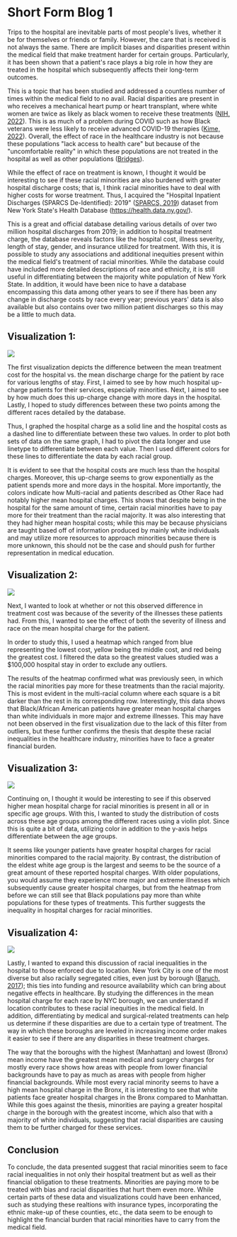 # Short Form Blog 1

Trips to the hospital are inevitable parts of most people's lives, whether it be for themselves or friends or family. However, the care that is received is not always the same. There are implicit biases and disparities present within the medical field that make treatment harder for certain groups. Particularly, it has been shown that a patient's race plays a big role in how they are treated in the hospital which subsequently affects their long-term outcomes. 

This is a topic that has been studied and addressed a countless number of times within the medical field to no avail. Racial disparities are present in who receives a mechanical heart pump or heart transplant, where white women are twice as likely as black women to receive these treatments ([NIH, 2022](https://www.nih.gov/news-events/news-releases/nih-supported-study-finds-racial-disparities-advanced-heart-failure-treatment)). This is as much of a problem during COVID such as how Black veterans were less likely to receive advanced COVID-19 therapies ([Kime, 2022](https://www.military.com/daily-news/2022/10/25/fewer-black-vets-got-advanced-covid-treatments-va-hospitals-during-pandemic-study-finds.html)). Overall, the effect of race in the healthcare industry is not because these populations "lack access to health care" but because of the "uncomfortable reality" in which these populations are not treated in the hospital as well as other populations ([Bridges](https://www.americanbar.org/groups/crsj/publications/human_rights_magazine_home/the-state-of-healthcare-in-the-united-states/racial-disparities-in-health-care/#:~:text=NAM%20found%20that%20%E2%80%9Cracial%20and,physicians%20give%20their%20black%20patients)). 

While the effect of race on treatment is known, I thought it would be interesting to see if these racial minorities are also burdened with greater hospital discharge costs; that is, I think racial minorities have to deal with higher costs for worse treatment. Thus, I acquired the "Hospital Inpatient Discharges (SPARCS De-Identified): 2019" ([SPARCS, 2019](https://health.data.ny.gov/Health/Hospital-Inpatient-Discharges-SPARCS-De-Identified/4ny4-j5zv)) dataset from New York State's Health Database (https://health.data.ny.gov/). 

This is a great and official database detailing various details of over two million hospital discharges from 2019; in addition to hospital treatment charge, the database reveals factors like the hospital cost, illness severity, length of stay, gender, and insurance utilized for treatment. With this, it is possible to study any associations and additional inequities present within the medical field's treatment of racial minorities. While the database could have included more detailed descriptions of race and ethnicity, it is still useful in differentiating between the majority white population of New York State. In addition, it would have
been nice to have a database encompassing this data among other years to see if there has been any change in discharge costs by race every year; previous years' data is also available but also contains over two million patient discharges so this may be a little to much data. 



## Visualization 1:
![](/blog1_cost.png)

The first visualization depicts the difference between the mean treatment cost for the hospital vs. the mean discharge charge for the patient by race for various lengths of stay. First, I aimed to see by how much hospital up-charge patients for their services, especially minorities. Next, I aimed to see by how much does this up-charge change with more days in the hospital. Lastly, I hoped to study differences between these two points among the different races detailed by the database.

Thus, I graphed the hospital charge as a solid line and the hospital costs as a dashed line to differentiate between these two values. In order to plot both sets of data on the same graph, I had to pivot the data longer and use linetype to differentiate between each value. Then I used different colors for these lines to differentiate the data by each racial group. 

It is evident to see that the hospital costs are much less than the hospital charges. Moreover, this up-charge seems to grow exponentially as the patient spends more and more days in the hospital. More importantly, the colors indicate how Multi-racial and patients described as Other Race had notably higher mean hospital charges. This shows that despite being in the hospital for the same amount of time, certain racial minorities have to pay more for their treatment than the racial majority. It was also interesting that they had higher mean hospital costs; while this may be because physicians are taught based off of information produced by mainly white individuals and may utilize more resources to approach minorities because there is more unknown, this should not be the case and should push for further representation in medical education.



## Visualization 2:
![](/blog1_severity.png) 

Next, I wanted to look at whether or not this observed difference in treatment cost was because of the severity of the illnesses these patients had. From this, I wanted to see the effect of both the severity of illness and race on the mean hospital charge for the patient.

In order to study this, I used a heatmap which ranged from blue representing the lowest cost, yellow being the middle cost, and red being the greatest cost. I filtered the data so the greatest values studied was a $100,000 hospital stay in order to exclude any outliers. 

The results of the heatmap confirmed what was previously seen, in which the racial minorities pay more for these treatments than the racial majority. This is most evident in the multi-racial column where each square is a bit darker than the rest in its corresponding row. Interestingly, this data shows that Black/African American patients have greater mean hospital charges than white individuals in more major and extreme illnesses. This may have not been observed in the first visualization due to the lack of this filter from outliers, but these further confirms the thesis that despite these racial inequalities in the healthcare industry, minorities have to face a greater financial burden.



## Visualization 3:
![](/blog1_age.png)

Continuing on, I thought it would be interesting to see if this observed higher mean hospital charge for racial minorities is present in all or in specific age groups. With this, I wanted to study the distribution of costs across these age groups among the different races using a violin plot. Since this is quite a bit of data, utilizing color in addition to the y-axis helps differentiate between the age groups.

It seems like younger patients have greater hospital charges for racial minorities compared to the racial majority. By contrast, the distribution of the eldest white age group is the largest and seems to be the source of a great amount of these reported hospital charges. With older populations, you would assume they experience more major and extreme illnesses which subsequently cause greater hospital charges, but from the heatmap from before we can still see that Black populations pay more than white populations for these types of treatments. This further suggests the inequality in hospital charges for racial minorities.



## Visualization 4:
![](/blog1_county.png)

Lastly, I wanted to expand this discussion of racial inequalities in the hospital to those enforced due to location. New York City is one of the most diverse but also racially segregated cities, even just by borough ([Baruch, 2017](https://www.baruch.cuny.edu/nycdata/income-taxes/med_hhold_income.htm)); this ties into funding and resource availability which can bring about negative effects in healthcare. By studying the differences in the mean hospital charge for each race by NYC borough, we can understand if location contributes to these racial inequities in the medical field. In addition, differentiating by medical and surgical-related treatments can help us determine if these disparities are due to a certain type of treatment. The way in which these boroughs are leveled in increasing income order makes it easier to see if there are any disparities in these treatment charges.

The way that the boroughs with the highest (Manhattan) and lowest (Bronx) mean income have the greatest mean medical and surgery charges for mostly every race shows how areas with people from lower financial backgrounds have to pay as much as areas with people from higher financial backgrounds. While most every racial minority seems to have a high mean hospital charge in the Bronx, it is interesting to see that white patients face greater hospital charges in the Bronx compared to Manhattan. While this goes against the thesis, minorities are paying a greater hospital charge in the borough with the greatest income, which also that with a majority of white individuals, suggesting that racial disparities are causing them to be further charged for these services. 


## Conclusion

To conclude, the data presented suggest that racial minorities seem to face racial inequalities in not only their hospital treatment but as well as their financial obligation to these treatments. Minorities are paying more to be treated with bias and racial disparities that hurt them even more. While certain parts of these data and visualizations could have been enhanced, such as studying these realtions with insurance types, incorporating the ethnic make-up of these counties, etc., the data seem to be enough to highlight the financial burden that racial minorities have to carry from the medical field.
